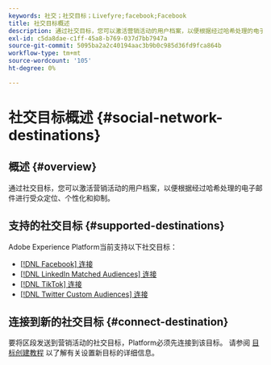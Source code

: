 ```yaml
---
keywords: 社交；社交目标；Livefyre;facebook;Facebook
title: 社交目标概述
description: 通过社交目标，您可以激活营销活动的用户档案，以便根据经过哈希处理的电子邮件进行受众定位、个性化和抑制。
exl-id: c5da8dae-c1ff-45a8-b769-037d7bb7947a
source-git-commit: 5095ba2a2c40194aac3b9b0c985d36fd9fca864b
workflow-type: tm+mt
source-wordcount: '105'
ht-degree: 0%

---
```


# 社交目标概述 {#social-network-destinations}

## 概述 {#overview}

通过社交目标，您可以激活营销活动的用户档案，以便根据经过哈希处理的电子邮件进行受众定位、个性化和抑制。

## 支持的社交目标 {#supported-destinations}

Adobe Experience Platform当前支持以下社交目标：

* [[!DNL Facebook] 连接](facebook.md)
* [[!DNL LinkedIn Matched Audiences] 连接](linkedin.md)
* [[!DNL TikTok] 连接](tiktok.md)
* [[!DNL Twitter Custom Audiences] 连接](twitter.md)

## 连接到新的社交目标 {#connect-destination}

要将区段发送到营销活动的社交目标，Platform必须先连接到该目标。 请参阅 [目标创建教程](../../ui/connect-destination.md) 以了解有关设置新目标的详细信息。